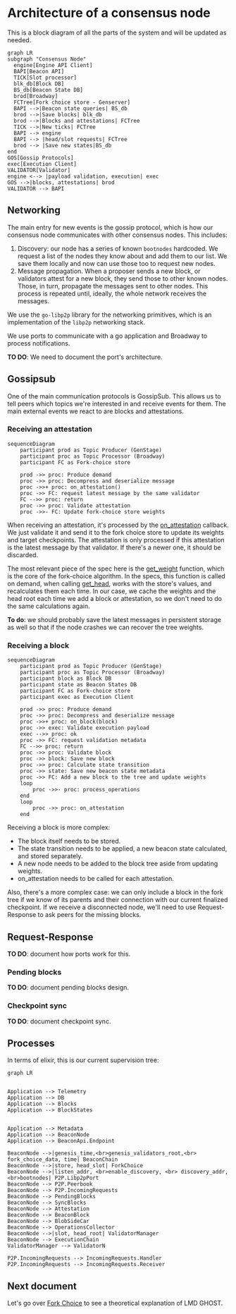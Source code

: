 # Architecture of a consensus node


This is a block diagram of all the parts of the system and will be updated as needed.

```mermaid
graph LR
subgraph "Consensus Node"
  engine[Engine API Client]
  BAPI[Beacon API]
  TICK[Slot processor]
  blk_db[Block DB]
  BS_db[Beacon State DB]
  brod[Broadway]
  FCTree[Fork choice store - Genserver]
  BAPI -->|Beacon state queries| BS_db
  brod -->|Save blocks| blk_db
  brod -->|Blocks and attestations| FCTree
  TICK -->|New ticks| FCTree
  BAPI --> engine
  BAPI --> |head/slot requests| FCTree
  brod --> |Save new states|BS_db
end
GOS[Gossip Protocols]
exec[Execution Client]
VALIDATOR[Validator]
engine <--> |payload validation, execution| exec
GOS -->|blocks, attestations| brod
VALIDATOR --> BAPI
```

## Networking

The main entry for new events is the gossip protocol, which is how our consensus node communicates with other consensus nodes. This includes:

1. Discovery: our node has a series of known `bootnodes` hardcoded. We request a list of the nodes they know about and add them to our list. We save them locally and now can use those too to request new nodes.
2. Message propagation. When a proposer sends a new block, or validators attest for a new block, they send those to other known nodes. Those, in turn, propagate the messages sent to other nodes. This process is repeated until, ideally, the whole network receives the messages.

We use the `go-libp2p` library for the networking primitives, which is an implementation of the `libp2p` networking stack.

We use ports to communicate with a go application and Broadway to process notifications.

**TO DO**: We need to document the port's architecture.

## Gossipsub

One of the main communication protocols is GossipSub. This allows us to tell peers which topics we're interested in and receive events for them. The main external events we react to are blocks and attestations.

### Receiving an attestation

```mermaid
sequenceDiagram
    participant prod as Topic Producer (GenStage)
    participant proc as Topic Processor (Broadway)
    participant FC as Fork-choice store

    prod ->> proc: Produce demand
    proc ->> proc: Decompress and deserialize message
    proc ->>+ proc: on_attestation()
    proc ->> FC: request latest message by the same validator
    FC -->> proc: return
    proc ->> proc: Validate attestation
    proc ->>- FC: Update fork-choice store weights
```

When receiving an attestation, it's processed by the [on_attestation](https://eth2book.info/capella/annotated-spec/#on_attestation) callback. We just validate it and send it to the fork choice store to update its weights and target checkpoints. The attestation is only processed if this attestation is the latest message by that validator. If there's a newer one, it should be discarded.

The most relevant piece of the spec here is the [get_weight](https://eth2book.info/capella/annotated-spec/#get_weight) function, which is the core of the fork-choice algorithm. In the specs, this function is called on demand, when calling [get_head](https://eth2book.info/capella/annotated-spec/#get_head), works with the store's values, and recalculates them each time. In our case, we cache the weights and the head root each time we add a block or attestation, so we don't need to do the same calculations again. 

**To do**: we should probably save the latest messages in persistent storage as well so that if the node crashes we can recover the tree weights.

### Receiving a block

```mermaid
sequenceDiagram
    participant prod as Topic Producer (GenStage)
    participant proc as Topic Processor (Broadway)
    participant block as Block DB
    participant state as Beacon States DB
    participant FC as Fork-choice store
    participant exec as Execution Client

    prod ->> proc: Produce demand
    proc ->> proc: Decompress and deserialize message
    proc ->>+ proc: on_block(block)
    proc ->> exec: Validate execution payload
    exec -->> proc: ok
    proc ->> FC: request validation metadata
    FC -->> proc: return
    proc ->> proc: Validate block
    proc ->> block: Save new block
    proc ->> proc: Calculate state transition
    proc ->> state: Save new beacon state metadata
    proc ->> FC: Add a new block to the tree and update weights
    loop
        proc ->>- proc: process_operations
    end
    loop
        proc ->> proc: on_attestation
    end
```

Receiving a block is more complex:

- The block itself needs to be stored.
- The state transition needs to be applied, a new beacon state calculated, and stored separately.
- A new node needs to be added to the block tree aside from updating weights.
- on_attestation needs to be called for each attestation.

Also, there's a more complex case: we can only include a block in the fork tree if we know of its parents and their connection with our current finalized checkpoint. If we receive a disconnected node, we'll need to use Request-Response to ask peers for the missing blocks.

## Request-Response

**TO DO**: document how ports work for this.

### Pending blocks

**TO DO**: document pending blocks design.

### Checkpoint sync

**TO DO**: document checkpoint sync.

## Processes

In terms of elixir, this is our current supervision tree:

```mermaid
graph LR


Application --> Telemetry
Application --> DB
Application --> Blocks
Application --> BlockStates


Application --> Metadata
Application --> BeaconNode
Application --> BeaconApi.Endpoint

BeaconNode -->|genesis_time,<br>genesis_validators_root,<br> fork_choice_data, time| BeaconChain 
BeaconNode -->|store, head_slot| ForkChoice
BeaconNode -->|listen_addr, <br>enable_discovery, <br> discovery_addr, <br>bootnodes| P2P.Libp2pPort
BeaconNode --> P2P.Peerbook
BeaconNode --> P2P.IncomingRequests
BeaconNode --> PendingBlocks
BeaconNode --> SyncBlocks
BeaconNode --> Attestation
BeaconNode --> BeaconBlock
BeaconNode --> BlobSideCar
BeaconNode --> OperationsCollector
BeaconNode -->|slot, head_root| ValidatorManager
BeaconNode --> ExecutionChain
ValidatorManager --> ValidatorN

P2P.IncomingRequests --> IncomingRequests.Handler
P2P.IncomingRequests --> IncomingRequests.Receiver
```

## Next document

Let's go over [Fork Choice](fork_choice.md) to see a theoretical explanation of LMD GHOST.
